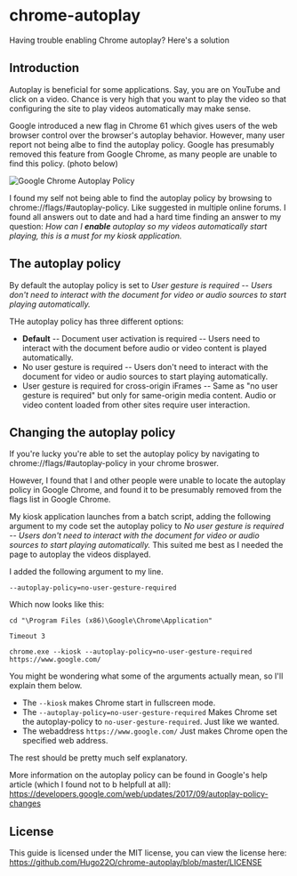 # chrome-autoplay

Having trouble enabling Chrome autoplay? Here's a solution

## Introduction

Autoplay is beneficial for some applications. Say, you are on YouTube and click on a video. Chance is very high that you want to play the video so that configuring the site to play videos automatically may make sense.

Google introduced a new flag in Chrome 61 which gives users of the web browser control over the browser's autoplay behavior. However, many user report not being albe to find the autoplay policy. Google has presumably removed this feature from Google Chrome, as many people are unable to find this policy. (photo below)

![Google Chrome Autoplay Policy](https://www.ghacks.net/wp-content/uploads/2018/02/chrome-autoplay-policy.jpg)




I found my self not being able to find the autoplay policy by browsing to chrome://flags/#autoplay-policy. Like suggested in multiple online forums. I found all answers out to date and had a hard time finding an answer to my question: *How can I **enable** autoplay so my videos automatically start playing, this is a must for my kiosk application.* 


## The autoplay policy


By default the autoplay policy is set to *User gesture is required -- Users don't need to interact with the document for video or audio sources to start playing automatically.* 

THe autoplay policy has three different options: 

* **Default** -- Document user activation is required -- Users need to interact with the document before audio or video content is played automatically.
* No user gesture is required -- Users don't need to interact with the document for video or audio sources to start playing automatically.
* User gesture is required for cross-origin iFrames -- Same as "no user gesture is required" but only for same-origin media content. Audio or video content loaded from other sites require user interaction.


## Changing the autoplay policy

If you're lucky you're able to set the autoplay policy by navigating to chrome://flags/#autoplay-policy in your chrome broswer.


However, I found that I and other people were unable to locate the autoplay policy in Google Chrome, and found it to be presumably removed from the flags list in Google Chrome. 


My kiosk application launches from a batch script, adding the following argument to my code set the autoplay policy to _No user gesture is required -- Users don't need to interact with the document for video or audio sources to start playing automatically._ This suited me best as I needed the page to autoplay the videos displayed. 

I added the following argument to my line. 

```--autoplay-policy=no-user-gesture-required```

Which now looks like this: 

```
cd "\Program Files (x86)\Google\Chrome\Application"

Timeout 3

chrome.exe --kiosk --autoplay-policy=no-user-gesture-required https://www.google.com/

```

You might be wondering what some of the arguments actually mean, so I'll explain them below. 


* The `--kiosk` makes Chrome start in fullscreen mode. 
* The `--autoplay-policy=no-user-gesture-required` Makes Chrome set the autoplay-policy to `no-user-gesture-required`. Just like we wanted. 
* The webaddress `https://www.google.com/` Just makes Chrome open the specified web address. 

The rest should be pretty much self explanatory. 

More information on the autoplay policy can be found in Google's help article (which I found not to b helpfull at all): https://developers.google.com/web/updates/2017/09/autoplay-policy-changes

## License

This guide is licensed under the MIT license, you can view the license here: https://github.com/Hugo22O/chrome-autoplay/blob/master/LICENSE





